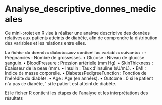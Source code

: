 # Analyse_descriptive_donnes_medicales

Ce mini-projet en R vise à réaliser une analyse descriptive des données relatives aux patients atteints de
diabète, afin de comprendre la distribution des variables et les relations entre elles.

Le fichier de données diabetes.csv contient les variables suivantes :
• Pregnancies : Nombre de grossesses.
• Glucose : Niveau de glucose sanguin.
• BloodPressure : Pression artérielle (mm Hg).
• SkinThickness : Épaisseur de la peau (mm).
• Insulin : Taux d'insuline (μU/mL).
• BMI : Indice de masse corporelle.
• DiabetesPedigreeFunction : Fonction de l'hérédité du diabète.
• Age : Âge (en années).
• Outcome : 0 si le patient n'a pas de diabète, 1 si le patient est atteint de
diabète.

Et le fichier R contient les étapes de l'analyse et les interprètations des résultats.
